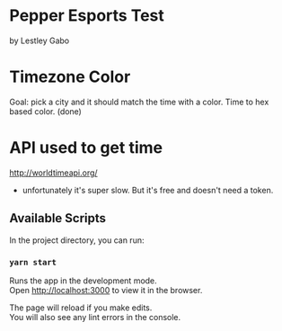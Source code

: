 # Pepper Esports Test

by Lestley Gabo

# Timezone Color

Goal: pick a city and it should match the time with a color. Time to hex based color. (done)

# API used to get time

http://worldtimeapi.org/

-   unfortunately it's super slow. But it's free and doesn't need a token.

## Available Scripts

In the project directory, you can run:

### `yarn start`

Runs the app in the development mode.\
Open [http://localhost:3000](http://localhost:3000) to view it in the browser.

The page will reload if you make edits.\
You will also see any lint errors in the console.
